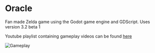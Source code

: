 # Oracle

Fan made Zelda game using the Godot game engine and GDScript. 
Uses version 3.2 beta 1

Youtube playlist containing gameplay videos can be found [here](https://www.youtube.com/playlist?list=PL1JvkIlvqXjZhm1Td3yHEKuCWe001inHu)

![Gameplay](https://thumbs.gfycat.com/QuarterlyRemoteAltiplanochinchillamouse-size_restricted.gif)